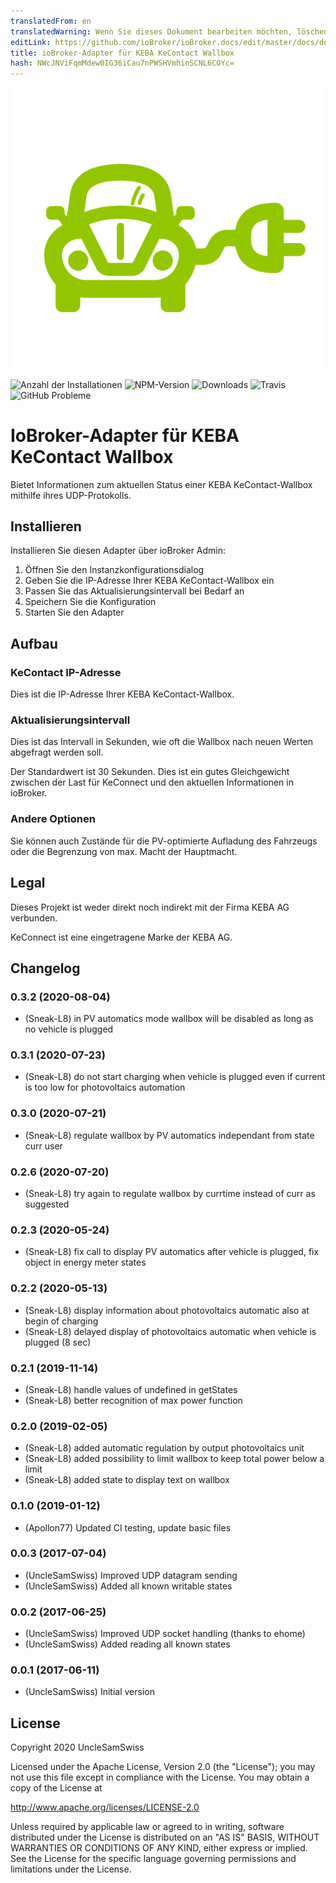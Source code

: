 ```yaml
---
translatedFrom: en
translatedWarning: Wenn Sie dieses Dokument bearbeiten möchten, löschen Sie bitte das Feld "translationsFrom". Andernfalls wird dieses Dokument automatisch erneut übersetzt
editLink: https://github.com/ioBroker/ioBroker.docs/edit/master/docs/de/adapterref/iobroker.kecontact/README.md
title: ioBroker-Adapter für KEBA KeContact Wallbox
hash: NWcJNViFqmMdew0IG36iCau7nPWSHVmhinSCNL6COYc=
---
```

![Adapter-Logo](../../../en/adapterref/iobroker.kecontact/admin/charger.png)

![Anzahl der Installationen](http://iobroker.live/badges/kecontact-stable.svg)
![NPM-Version](http://img.shields.io/npm/v/iobroker.kecontact.svg)
![Downloads](https://img.shields.io/npm/dm/iobroker.kecontact.svg)
![Travis](https://img.shields.io/travis/iobroker-community-adapters/ioBroker.kecontact.svg)
![GitHub Probleme](https://img.shields.io/github/issues/iobroker-community-adapters/ioBroker.kecontact.svg)

# IoBroker-Adapter für KEBA KeContact Wallbox
Bietet Informationen zum aktuellen Status einer KEBA KeContact-Wallbox mithilfe ihres UDP-Protokolls.

## Installieren
Installieren Sie diesen Adapter über ioBroker Admin:

1. Öffnen Sie den Instanzkonfigurationsdialog
2. Geben Sie die IP-Adresse Ihrer KEBA KeContact-Wallbox ein
3. Passen Sie das Aktualisierungsintervall bei Bedarf an
4. Speichern Sie die Konfiguration
5. Starten Sie den Adapter

## Aufbau
### KeContact IP-Adresse
Dies ist die IP-Adresse Ihrer KEBA KeContact-Wallbox.

### Aktualisierungsintervall
Dies ist das Intervall in Sekunden, wie oft die Wallbox nach neuen Werten abgefragt werden soll.

Der Standardwert ist 30 Sekunden. Dies ist ein gutes Gleichgewicht zwischen der Last für KeConnect und den aktuellen Informationen in ioBroker.

### Andere Optionen
Sie können auch Zustände für die PV-optimierte Aufladung des Fahrzeugs oder die Begrenzung von max. Macht der Hauptmacht.

## Legal
Dieses Projekt ist weder direkt noch indirekt mit der Firma KEBA AG verbunden.

KeConnect ist eine eingetragene Marke der KEBA AG.

## Changelog
### 0.3.2 (2020-08-04)
* (Sneak-L8) in PV automatics mode wallbox will be disabled as long as no vehicle is plugged

### 0.3.1 (2020-07-23)
* (Sneak-L8) do not start charging when vehicle is plugged even if current is too low for photovoltaics automation

### 0.3.0 (2020-07-21)
* (Sneak-L8) regulate wallbox by PV automatics independant from state curr user

### 0.2.6 (2020-07-20)
* (Sneak-L8) try again to regulate wallbox by currtime instead of curr as suggested

### 0.2.3 (2020-05-24)
* (Sneak-L8) fix call to display PV automatics after vehicle is plugged, fix object in energy meter states

### 0.2.2 (2020-05-13)
* (Sneak-L8) display information about photovoltaics automatic also at begin of charging
* (Sneak-L8) delayed display of photovoltaics automatic when vehicle is plugged (8 sec)

### 0.2.1 (2019-11-14)
* (Sneak-L8) handle values of undefined in getStates
* (Sneak-L8) better recognition of max power function

### 0.2.0 (2019-02-05)
* (Sneak-L8) added automatic regulation by output photovoltaics unit
* (Sneak-L8) added possibility to limit wallbox to keep total power below a limit
* (Sneak-L8) added state to display text on wallbox

### 0.1.0 (2019-01-12)
* (Apollon77) Updated CI testing, update basic files

### 0.0.3 (2017-07-04)
* (UncleSamSwiss) Improved UDP datagram sending
* (UncleSamSwiss) Added all known writable states

### 0.0.2 (2017-06-25)
* (UncleSamSwiss) Improved UDP socket handling (thanks to ehome)
* (UncleSamSwiss) Added reading all known states

### 0.0.1 (2017-06-11)
* (UncleSamSwiss) Initial version

## License

Copyright 2020 UncleSamSwiss

Licensed under the Apache License, Version 2.0 (the "License");
you may not use this file except in compliance with the License.
You may obtain a copy of the License at

http://www.apache.org/licenses/LICENSE-2.0

Unless required by applicable law or agreed to in writing, software
distributed under the License is distributed on an "AS IS" BASIS,
WITHOUT WARRANTIES OR CONDITIONS OF ANY KIND, either express or implied.
See the License for the specific language governing permissions and
limitations under the License.